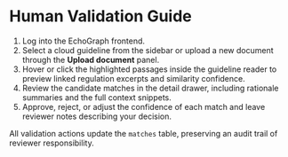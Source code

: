# Human Validation Guide

1. Log into the EchoGraph frontend.
2. Select a cloud guideline from the sidebar or upload a new document through the **Upload document** panel.
3. Hover or click the highlighted passages inside the guideline reader to preview linked regulation excerpts and similarity confidence.
4. Review the candidate matches in the detail drawer, including rationale summaries and the full context snippets.
5. Approve, reject, or adjust the confidence of each match and leave reviewer notes describing your decision.

All validation actions update the `matches` table, preserving an audit trail of reviewer
responsibility.
